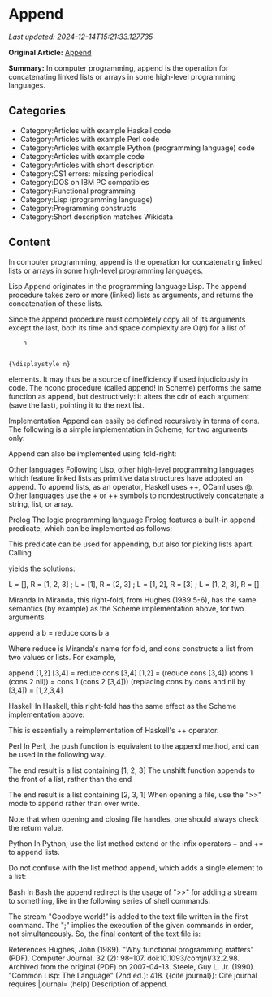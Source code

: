 # Append

_Last updated: 2024-12-14T15:21:33.127735_

**Original Article:** [Append](https://en.wikipedia.org/wiki/Append)

**Summary:** In computer programming, append is the operation for concatenating linked lists or arrays in some high-level programming languages.

## Categories
- Category:Articles with example Haskell code
- Category:Articles with example Perl code
- Category:Articles with example Python (programming language) code
- Category:Articles with example code
- Category:Articles with short description
- Category:CS1 errors: missing periodical
- Category:DOS on IBM PC compatibles
- Category:Functional programming
- Category:Lisp (programming language)
- Category:Programming constructs
- Category:Short description matches Wikidata

## Content

In computer programming, append is the operation for concatenating linked lists or arrays in some high-level programming languages.

Lisp
Append originates in the programming language Lisp. The append procedure takes zero or more (linked) lists as arguments, and returns the concatenation of these lists.

Since the append procedure must completely copy all of its arguments except the last, both its time and space complexity are O(n) for a list of 
  
    
      
        n
      
    
    {\displaystyle n}
  
 elements.  It may thus be a source of inefficiency if used injudiciously in code.
The nconc procedure (called append! in Scheme) performs the same function as append, but destructively: it alters the cdr of each argument (save the last), pointing it to the next list.

Implementation
Append can easily be defined recursively in terms of cons. The following is a simple implementation in Scheme, for two arguments only:

Append can also be implemented using fold-right:

Other languages
Following Lisp, other high-level programming languages which feature linked lists as primitive data structures have adopted an append. To append lists, as an operator, Haskell uses ++, OCaml uses @.
Other languages use the + or ++ symbols to nondestructively concatenate a string, list, or array.

Prolog
The logic programming language Prolog features a built-in append predicate, which can be implemented as follows:

This predicate can be used for appending, but also for picking lists apart. Calling

yields the solutions:

L = [], R = [1, 2, 3] ;
L = [1], R = [2, 3] ;
L = [1, 2], R = [3] ;
L = [1, 2, 3], R = []

Miranda
In Miranda, this right-fold, from Hughes (1989:5-6), has the same semantics (by example) as the Scheme implementation above, for two arguments.

append a b = reduce cons b a

Where reduce is Miranda's name for fold, and cons constructs a list from two values or lists.
For example,

append [1,2] [3,4] = reduce cons [3,4] [1,2]
    = (reduce cons [3,4]) (cons 1 (cons 2 nil))
    = cons 1 (cons 2 [3,4]))
        (replacing cons by cons and nil by [3,4])
    = [1,2,3,4]

Haskell
In Haskell, this right-fold has the same effect as the Scheme implementation above:

This is essentially a reimplementation of Haskell's ++ operator.

Perl
In Perl, the push function is equivalent to the append method, and can be used in the following way.

The end result is a list containing [1, 2, 3]
The unshift function appends to the front of a list, rather than the end

The end result is a list containing [2, 3, 1]
When opening a file, use the ">>" mode to append rather than over write.

Note that when opening and closing file handles, one should always check the return value.

Python
In Python, use the list method extend or the infix operators + and += to append lists.

Do not confuse with the list method append, which adds a single element to a list:

Bash
In Bash the append redirect is the usage of ">>" for adding a stream to something, like in the following series of shell commands:

The stream "Goodbye world!" is added to the text file written in the first command. The ";" implies the execution of the given commands in order, not simultaneously. So, the final content of the text file is:

References
Hughes, John (1989). "Why functional programming matters" (PDF). Computer Journal. 32 (2): 98–107. doi:10.1093/comjnl/32.2.98. Archived from the original (PDF) on 2007-04-13.
Steele, Guy L. Jr. (1990). "Common Lisp: The Language" (2nd ed.): 418. {{cite journal}}: Cite journal requires |journal= (help) Description of append.